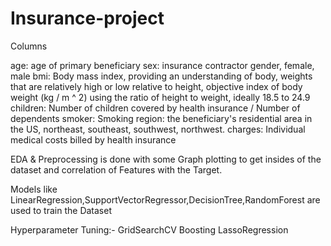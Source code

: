 # Insurance-project

Columns

age: age of primary beneficiary
sex: insurance contractor gender, female, male
bmi: Body mass index, providing an understanding of body, weights that are relatively high or low relative to height,
objective index of body weight (kg / m ^ 2) using the ratio of height to weight, ideally 18.5 to 24.9
children: Number of children covered by health insurance / Number of dependents
smoker: Smoking
region: the beneficiary's residential area in the US, northeast, southeast, southwest, northwest.
charges: Individual medical costs billed by health insurance

EDA & Preprocessing is done with some Graph plotting to get insides of the dataset and correlation of Features with the Target.

Models like LinearRegression,SupportVectorRegressor,DecisionTree,RandomForest are used to train the Dataset

Hyperparameter Tuning:-
       GridSearchCV
       Boosting
       LassoRegression
       
